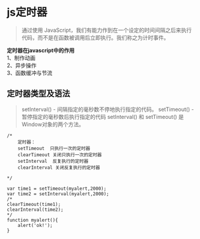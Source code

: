 # js定时器

> 通过使用 JavaScript，我们有能力作到在一个设定的时间间隔之后来执行代码，而不是在函数被调用后立即执行。我们称之为计时事件。

**定时器在javascript中的作用**  
1、制作动画  
2、异步操作  
3、函数缓冲与节流

## 定时器类型及语法

> setInterval\(\) - 间隔指定的毫秒数不停地执行指定的代码。
> setTimeout\(\) - 暂停指定的毫秒数后执行指定的代码
> setInterval\(\) 和 setTimeout\(\) 是 Window对象的两个方法。

```
/*
    定时器：
    setTimeout  只执行一次的定时器 
    clearTimeout 关闭只执行一次的定时器
    setInterval  反复执行的定时器
    clearInterval 关闭反复执行的定时器

*/

var time1 = setTimeout(myalert,2000);
var time2 = setInterval(myalert,2000);
/*
clearTimeout(time1);
clearInterval(time2);
*/
function myalert(){
    alert('ok!');
}
```



